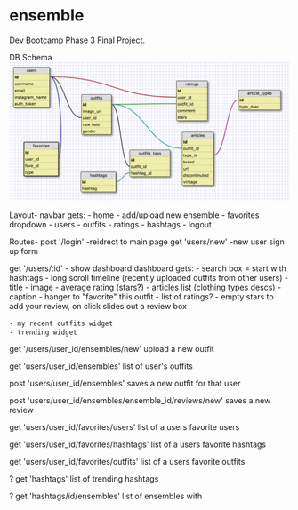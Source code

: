 # ensemble
Dev Bootcamp Phase 3 Final Project.

DB Schema
![db](/schema.png)


Layout- 
navbar gets:
	- home
	- add/upload new ensemble
	- favorites dropdown
		- users
		- outfits
		- ratings
		- hashtags
	- logout

Routes-
post '/login' -reidrect to main page
get 'users/new' -new user sign up form

get '/users/:id' - show dashboard
	dashboard gets:
	- search box = start with hashtags
	- long scroll timeline (recently uploaded outfits from other users)
		- title
		- image
		- average rating (stars?)
		- articles list (clothing types descs)
		- caption
		- hanger to "favorite" this outfit
		- list of ratings?
		- empty stars to add your review, on click slides out a review box

	- my recent outfits widget
	- trending widget
	
get '/users/user_id/ensembles/new'
	upload a new outfit

get 'users/user_id/ensembles'
	list of user's outfits

post 'users/user_id/ensembles'
	saves a new outfit for that user

post 'users/user_id/ensembles/ensemble_id/reviews/new'
	saves a new review

get 'users/user_id/favorites/users'
	list of a users favorite users

get 'users/user_id/favorites/hashtags'
	list of a users favorite hashtags

get 'users/user_id/favorites/outfits'
	list of a users favorite outfits


? get 'hashtags'
	list of trending hashtags

? get 'hashtags/id/ensembles'
	list of ensembles with 
